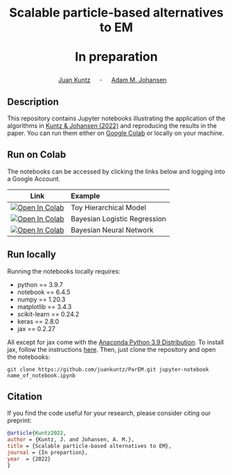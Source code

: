 # <p align="center">Scalable particle-based alternatives to EM<br><br> In preparation</p>

<div align="center">
  <a href="https://juankuntz.github.io/" target="_blank">Juan&nbsp;Kuntz</a> &emsp; <b>&middot;</b> &emsp;
  <a href="https://warwick.ac.uk/fac/sci/statistics/staff/academic-research/johansen/" target="_blank">Adam M.&nbsp;Johansen</a> &emsp; </b> 

</div>

## Description

This repository contains Jupyter notebooks illustrating the application of the algorithms in [Kuntz & Johansen (2022)]() and reproducing the results in the paper. You can run them either on [Google Colab](https://colab.research.google.com/) or locally on your machine.

## Run on Colab

The notebooks can be accessed by clicking the links below and logging into a Google Account.

| Link | Example |
|:----:|:-----|
|[![Open In Colab](https://colab.research.google.com/assets/colab-badge.svg)](https://colab.research.google.com/drive/1IBW5em23nc-03AYRtsLSJKUrw3zLhyl3?usp=sharing)  | Toy Hierarchical Model |
|[![Open In Colab](https://colab.research.google.com/assets/colab-badge.svg)](https://colab.research.google.com/drive/1Bb47VSn8u56ONWcixcracwU0Fj-OaD_2?usp=sharing) | Bayesian Logistic Regression |
|[![Open In Colab](https://colab.research.google.com/assets/colab-badge.svg)](https://colab.research.google.com/drive/1Xcc9iVDS6qo_vNz33aWi8AxPQN9hm7Hf?usp=sharing) | Bayesian Neural Network |

## Run locally

Running the notebooks locally requires:

- python == 3.9.7
- notebook == 6.4.5
- numpy == 1.20.3
- matplotlib == 3.4.3
- scikit-learn == 0.24.2
- keras == 2.8.0
- jax == 0.2.27

All except for jax come with the [Anaconda Python 3.9 Distribution](https://www.anaconda.com/products/distribution). To install jax, follow the instructions [here](https://jax.readthedocs.io/en/latest/developer.html). Then, just clone the repository and open the notebooks:

`git clone https://github.com/juankuntz/ParEM.git
jupyter-notebook name_of_notebook.ipynb`

## Citation
If you find the code useful for your research, please consider citing our preprint:

```bib
@article{Kuntz2022,
author = {Kuntz, J. and Johansen, A. M.},
title = {Scalable particle-based alternatives to EM},
journal = {In prepartion},
year  = {2022}
}
```

<!--- License

Copyright © 2022, ...

This work is made available under ... Please see our main [LICENSE](./LICENSE) file.-->
